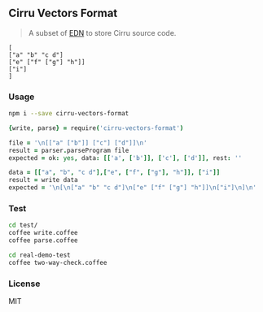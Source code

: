 
Cirru Vectors Format
----

> A subset of [EDN](https://github.com/edn-format/edn) to store Cirru source code.


```edn
[
["a" "b" "c d"]
["e" ["f" ["g"] "h"]]
["i"]
]
```

### Usage

```bash
npm i --save cirru-vectors-format
```

```coffee
{write, parse} = require('cirru-vectors-format')
```

```coffee
file = '\n[["a" ["b"]] ["c"] ["d"]]\n'
result = parser.parseProgram file
expected = ok: yes, data: [['a', ['b']], ['c'], ['d']], rest: ''
```

```coffee
data = [["a", "b", "c d"],["e", ["f", ["g"], "h"]], ["i"]]
result = write data
expected = '\n[\n["a" "b" "c d"]\n["e" ["f" ["g"] "h"]]\n["i"]\n]\n'
```

### Test

```bash
cd test/
coffee write.coffee
coffee parse.coffee
```

```bash
cd real-demo-test
coffee two-way-check.coffee
```
### License

MIT

